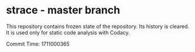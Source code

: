 # strace - master branch

This repository contains frozen state of the repository.
Its history is cleared. It is used only for static code
analysis with Codacy.

Commit Time: 1711000365